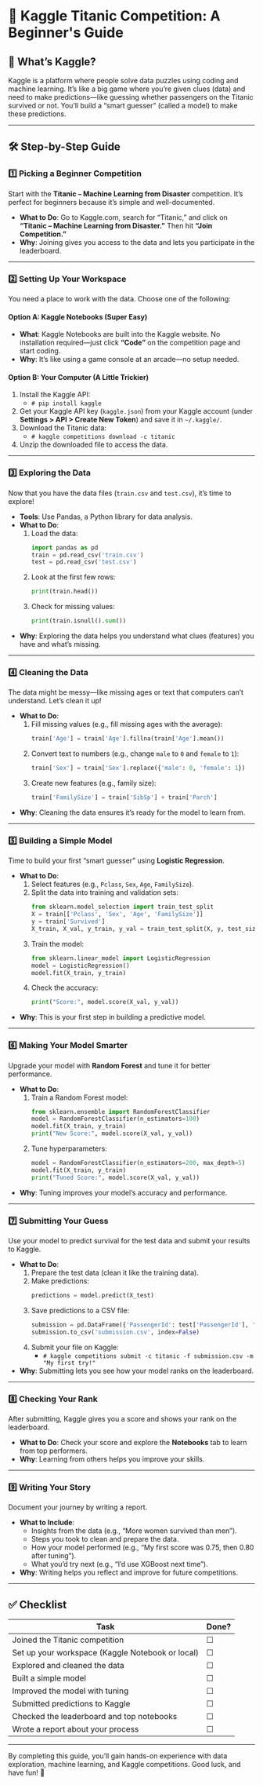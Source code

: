 # 🚢 Kaggle Titanic Competition: A Beginner's Guide

## 🧐 What’s Kaggle?
Kaggle is a platform where people solve data puzzles using coding and machine learning. It’s like a big game where you’re given clues (data) and need to make predictions—like guessing whether passengers on the Titanic survived or not. You’ll build a “smart guesser” (called a model) to make these predictions.

---

## 🛠 Step-by-Step Guide

### 1️⃣ Picking a Beginner Competition
Start with the **Titanic – Machine Learning from Disaster** competition. It’s perfect for beginners because it’s simple and well-documented.

- **What to Do**: Go to Kaggle.com, search for “Titanic,” and click on **“Titanic – Machine Learning from Disaster.”** Then hit **“Join Competition.”**
- **Why**: Joining gives you access to the data and lets you participate in the leaderboard.

---

### 2️⃣ Setting Up Your Workspace
You need a place to work with the data. Choose one of the following:

#### Option A: Kaggle Notebooks (Super Easy)
- **What**: Kaggle Notebooks are built into the Kaggle website. No installation required—just click **“Code”** on the competition page and start coding.
- **Why**: It’s like using a game console at an arcade—no setup needed.

#### Option B: Your Computer (A Little Trickier)
1. Install the Kaggle API:
   - `# pip install kaggle`
2. Get your Kaggle API key (`kaggle.json`) from your Kaggle account (under **Settings > API > Create New Token**) and save it in `~/.kaggle/`.
3. Download the Titanic data:
   - `# kaggle competitions download -c titanic`
4. Unzip the downloaded file to access the data.

---

### 3️⃣ Exploring the Data
Now that you have the data files (`train.csv` and `test.csv`), it’s time to explore!

- **Tools**: Use Pandas, a Python library for data analysis.
- **What to Do**:
  1. Load the data:
     ```python
     import pandas as pd
     train = pd.read_csv('train.csv')
     test = pd.read_csv('test.csv')
     ```
  2. Look at the first few rows:
     ```python
     print(train.head())
     ```
  3. Check for missing values:
     ```python
     print(train.isnull().sum())
     ```
- **Why**: Exploring the data helps you understand what clues (features) you have and what’s missing.

---

### 4️⃣ Cleaning the Data
The data might be messy—like missing ages or text that computers can’t understand. Let’s clean it up!

- **What to Do**:
  1. Fill missing values (e.g., fill missing ages with the average):
     ```python
     train['Age'] = train['Age'].fillna(train['Age'].mean())
     ```
  2. Convert text to numbers (e.g., change `male` to `0` and `female` to `1`):
     ```python
     train['Sex'] = train['Sex'].replace({'male': 0, 'female': 1})
     ```
  3. Create new features (e.g., family size):
     ```python
     train['FamilySize'] = train['SibSp'] + train['Parch']
     ```
- **Why**: Cleaning the data ensures it’s ready for the model to learn from.

---

### 5️⃣ Building a Simple Model
Time to build your first “smart guesser” using **Logistic Regression**.

- **What to Do**:
  1. Select features (e.g., `Pclass`, `Sex`, `Age`, `FamilySize`).
  2. Split the data into training and validation sets:
     ```python
     from sklearn.model_selection import train_test_split
     X = train[['Pclass', 'Sex', 'Age', 'FamilySize']]
     y = train['Survived']
     X_train, X_val, y_train, y_val = train_test_split(X, y, test_size=0.2)
     ```
  3. Train the model:
     ```python
     from sklearn.linear_model import LogisticRegression
     model = LogisticRegression()
     model.fit(X_train, y_train)
     ```
  4. Check the accuracy:
     ```python
     print("Score:", model.score(X_val, y_val))
     ```
- **Why**: This is your first step in building a predictive model.

---

### 6️⃣ Making Your Model Smarter
Upgrade your model with **Random Forest** and tune it for better performance.

- **What to Do**:
  1. Train a Random Forest model:
     ```python
     from sklearn.ensemble import RandomForestClassifier
     model = RandomForestClassifier(n_estimators=100)
     model.fit(X_train, y_train)
     print("New Score:", model.score(X_val, y_val))
     ```
  2. Tune hyperparameters:
     ```python
     model = RandomForestClassifier(n_estimators=200, max_depth=5)
     model.fit(X_train, y_train)
     print("Tuned Score:", model.score(X_val, y_val))
     ```
- **Why**: Tuning improves your model’s accuracy and performance.

---

### 7️⃣ Submitting Your Guess
Use your model to predict survival for the test data and submit your results to Kaggle.

- **What to Do**:
  1. Prepare the test data (clean it like the training data).
  2. Make predictions:
     ```python
     predictions = model.predict(X_test)
     ```
  3. Save predictions to a CSV file:
     ```python
     submission = pd.DataFrame({'PassengerId': test['PassengerId'], 'Survived': predictions})
     submission.to_csv('submission.csv', index=False)
     ```
  4. Submit your file on Kaggle:
     - `# kaggle competitions submit -c titanic -f submission.csv -m "My first try!"`
- **Why**: Submitting lets you see how your model ranks on the leaderboard.

---

### 8️⃣ Checking Your Rank
After submitting, Kaggle gives you a score and shows your rank on the leaderboard.

- **What to Do**: Check your score and explore the **Notebooks** tab to learn from top performers.
- **Why**: Learning from others helps you improve your skills.

---

### 9️⃣ Writing Your Story
Document your journey by writing a report.

- **What to Include**:
  - Insights from the data (e.g., “More women survived than men”).
  - Steps you took to clean and prepare the data.
  - How your model performed (e.g., “My first score was 0.75, then 0.80 after tuning”).
  - What you’d try next (e.g., “I’d use XGBoost next time”).
- **Why**: Writing helps you reflect and improve for future competitions.

---

## ✅ Checklist

| **Task**                                      | **Done?** |
|-----------------------------------------------|-----------|
| Joined the Titanic competition                | ☐         |
| Set up your workspace (Kaggle Notebook or local) | ☐         |
| Explored and cleaned the data                 | ☐         |
| Built a simple model                          | ☐         |
| Improved the model with tuning                | ☐         |
| Submitted predictions to Kaggle               | ☐         |
| Checked the leaderboard and top notebooks     | ☐         |
| Wrote a report about your process             | ☐         |

---

By completing this guide, you’ll gain hands-on experience with data exploration, machine learning, and Kaggle competitions. Good luck, and have fun! 🚀